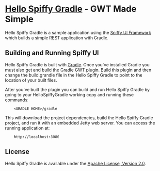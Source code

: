 [Hello Spiffy Gradle](http://www.spiffyui.org) - GWT Made Simple
==================================================

Hello Spiffy Gradle is a sample application using the [Spiffy UI Framework](http://www.spiffyui.org) which builds a simple REST application with Gradle.


Building and Running Spiffy UI
--------------------------------------

Hello Spiffy Gradle is built with [Gradle](http://www.gradle.org/).  Once you've installed Gradle you must also get and build the [Gradle GWT plugin](https://github.com/markuskobler/gwt-gradle-plugin).  Build this plugin and then change the build.grandle file in the Hello Spiffy Gradle to point to the location of your built files.

After you've built the plugin you can build and run Hello Spiffy Gradle by going to your HelloSpiffyGradle working copy and running these commands:

        <GRADLE HOME>/gradle
        
This will download the project dependencies, build the Hello Spiffy Gradle project, and run it with an embedded Jetty web server.  You can access the running application at:

        http://localhost:8080

License
--------------------------------------

Hello Spiffy Gradle is available under the [Apache License, Version 2.0](http://www.apache.org/licenses/LICENSE-2.0.html).



